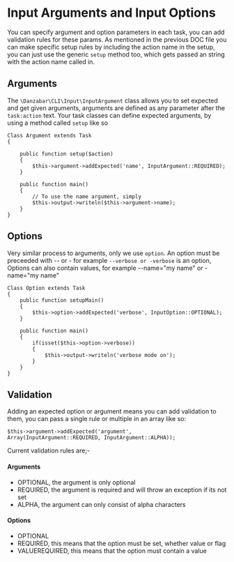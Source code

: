 Input Arguments and Input Options
=================================

You can specify argument and option parameters in each task, you can add validation rules for these params. As mentioned in the previous DOC file you can make specific setup rules by including the action name in the setup, you can just use the generic `setup` method too, which gets passed an string with the action name called in.

## Arguments

The `\Danzabar\CLI\Input\InputArgument` class allows you to set expected and get given arguments, arguments are defined as any parameter after the `task:action` text. Your task classes can define expected arguments, by using a method called `setup` like so

	Class Argument extends Task
	{

		public function setup($action)
		{
			$this->argument->addExpected('name', InputArgument::REQUIRED);
		}

		public function main()
		{
			// To use the name argument, simply
			$this->output->writeln($this->argument->name);
		}
	}

## Options

Very similar process to arguments, only we use `option`. An option must be preceeded with -- or - for example `--verbose or -verbose` is an option, Options can also contain values, for example --name="my name" or -name="my name"

	Class Option extends Task
	{
		public function setupMain()
		{
			$this->option->addExpected('verbose', InputOption::OPTIONAL);
		}

		public function main()
		{
			if(isset($this->option->verbose))
			{
				$this->output->writeln('verbose mode on');
			}
		}
	}

## Validation

Adding an expected option or argument means you can add validation to them, you can pass a single rule or multiple in an array like so:

	$this->argument->addExpected('argument', Array(InputArgument::REQUIRED, InputArgument::ALPHA));

Current validation rules are;-

#### Arguments

 - OPTIONAL, the argument is only optional
 - REQUIRED, the argument is required and will throw an exception if its not set
 - ALPHA, the argument can only consist of alpha characters

#### Options

 - OPTIONAL
 - REQUIRED, this means that the option must be set, whether value or flag
 - VALUEREQUIRED, this means that the option must contain a value

